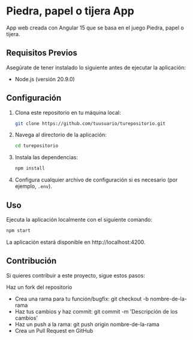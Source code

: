 # Piedra, papel o tijera App

App web creada con Angular 15 que se basa en el juego Piedra, papel o tijera.

## Requisitos Previos

Asegúrate de tener instalado lo siguiente antes de ejecutar la aplicación:

- Node.js (versión 20.9.0)

## Configuración

1. Clona este repositorio en tu máquina local:

    ```bash
    git clone https://github.com/tuusuario/turepositorio.git
    ```

2. Navega al directorio de la aplicación:

    ```bash
    cd turepositorio
    ```

3. Instala las dependencias:

    ```bash
    npm install
    ```

4. Configura cualquier archivo de configuración si es necesario (por ejemplo, `.env`).

## Uso

Ejecuta la aplicación localmente con el siguiente comando:

```bash
npm start
```

La aplicación estará disponible en http://localhost:4200.

## Contribución
Si quieres contribuir a este proyecto, sigue estos pasos:

Haz un fork del repositorio
- Crea una rama para tu función/bugfix: git checkout -b nombre-de-la-rama
- Haz tus cambios y haz commit: git commit -m 'Descripción de los cambios'
- Haz un push a la rama: git push origin nombre-de-la-rama
- Crea un Pull Request en GitHub
